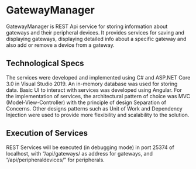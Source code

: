 # GatewayManager
GatewayManager is REST Api service for storing information about gateways and their peripheral devices. It provides services for saving and displaying gateways, displaying detailed info about a specific gateway and also add or remove a device from a gateway.

## Technological Specs

The services were developed and implemented using C# and ASP.NET Core 3.0 in Visual Studio 2019. An in-memory database was used for storing data. Basic UI to interact with services was developed using Angular.
For the implementation of services, the architectural pattern of choice was MVC (Model-View-Controller) with the principle of design Separation of Concerns. Other designs patterns such as Unit of Work and Dependency Injection were used to provide more flexibility and scalability to the solution.

## Execution of Services
REST Services will be executed (in debugging mode) in port 25374 of localhost, with “/api/gateways/  as address for gateways, and “/api/peripheraldevices/” for peripherals.
